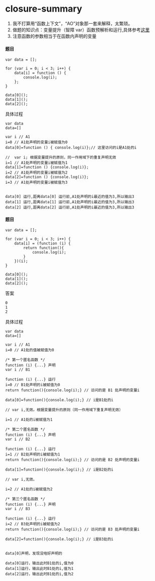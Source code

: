 # closure-summary
1. 我不打算用“函数上下文”，“AO”对象那一套来解释，太繁琐。
2. 做题的知识点：变量提升（智障 var）函数预解析和运行,具体参考[这里](https://github.com/Hanqing1996/JavaScript-advance/tree/master/%E4%BD%A0%E7%9C%9F%E7%9A%84%E6%87%82%E5%87%BD%E6%95%B0%E5%90%97)
3. 注意函数的参数相当于在函数内声明的变量

#### 题目
```
var data = [];

for (var i = 0; i < 3; i++) {
    data[i] = function () {
        console.log(i);
    };
}

data[0]();
data[1]();
data[2]();
```
具体过程
```
var data
data=[]

var i // A1
i=0 // A1处声明的变量i被赋值为0
data[0]=function () { console.log(i)};// 这里访问的i是A1处的i

//  var i; 根据变量提升的原则，同一作用域下的重复声明无效
i=1 // A1处声明的变量i被赋值为1
data[1]=function () {console.log(i)}; 
i=2 // A1处声明的变量i被赋值为2
data[2]=function () {console.log(i)};
i=3 // A1处声明的变量i被赋值为3


data[0] 运行,距离data[0] 运行前,A1处声明的i最近的值为3,所以输出3
data[1] 运行,距离data[1] 运行前,A1处声明的i最近的值为3,所以输出3
data[2] 运行,距离data[2] 运行前,A1处声明的i最近的值为3,所以输出3
```

#### 题目
```
var data = [];

for (var i = 0; i < 3; i++) {
    data[i] = (function (i) {
        return function(){
            console.log(i);
        }
    })(i);
}

data[0]();
data[1]();
data[2]();
```
答案
```
0
1
2
```
具体过程
```
var data
data=[]

var i // A1
i=0 // A1处的值被赋值为0

/* 第一个匿名函数 */
function (i) {...} 声明
var i // B1

function (i) {...} 运行
i=0 // B1处声明的i被赋值为0
return function(){console.log(i);} // 访问的是 B1 处声明的变量i

data[0]=function(){console.log(i);} // i是B1处的i

// var i,无效。根据变量提升的原则（同一作用域下重复声明无效）

i=1 // A1处的i被赋值为1

/* 第二个匿名函数 */
function (i) {...} 声明
var i // B2

function (i) {...} 运行
i=1 // B2处声明的i被赋值为1
return function(){console.log(i);} // 访问的是 B2 处声明的变量i

data[1]=function(){console.log(i);} // i是B2处的i

// var i,无效。

i=2 // A1处的i被赋值为2

/* 第三个匿名函数 */
function (i) {...} 声明
var i // B3

function (i) {...} 运行
i=2 // B3处声明的i被赋值为2
return function(){console.log(i);} // 访问的是 B3 处声明的变量i

data[2]=function(){console.log(i);} // i是B3处的i


data[0]声明，发现没啥好声明的

data[0]运行，输出此时B1处的i,值为0
data[1]运行，输出此时B1处的i,值为1
data[2]运行，输出此时B1处的i,值为2
```
